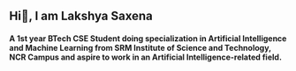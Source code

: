 ## Hi👋, I am Lakshya Saxena
#### A 1st year BTech CSE Student doing specialization in Artificial Intelligence and Machine Learning from SRM Institute of Science and Technology, NCR Campus and aspire to work in an Artificial Intelligence-related field.

